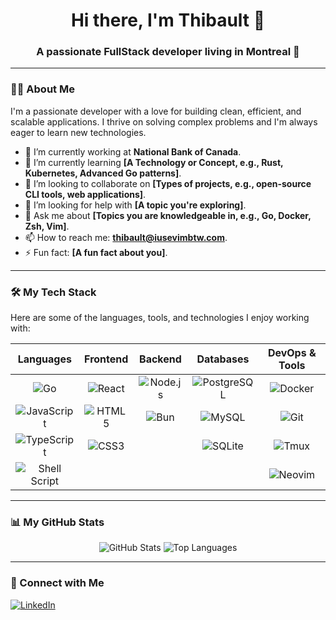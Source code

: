 <h1 align="center">Hi there, I'm Thibault 👋</h1>
<h3 align="center">A passionate FullStack developer living in Montreal 🍁</h3>

---

### 👨‍💻 About Me

I'm a passionate developer with a love for building clean, efficient, and scalable applications. I thrive on solving complex problems and I'm always eager to learn new technologies.

- 🔭 I’m currently working at **National Bank of Canada**.
- 🌱 I’m currently learning **[A Technology or Concept, e.g., Rust, Kubernetes, Advanced Go patterns]**.
- 👯 I’m looking to collaborate on **[Types of projects, e.g., open-source CLI tools, web applications]**.
- 🤔 I’m looking for help with **[A topic you're exploring]**.
- 💬 Ask me about **[Topics you are knowledgeable in, e.g., Go, Docker, Zsh, Vim]**.
- 📫 How to reach me: **thibault@iusevimbtw.com**.
- ⚡ Fun fact: **[A fun fact about you]**.

---

### 🛠️ My Tech Stack

Here are some of the languages, tools, and technologies I enjoy working with:

| Languages | Frontend | Backend | Databases | DevOps & Tools |
| :---: | :---: | :---: | :---: | :---: |
| ![Go](https://img.shields.io/badge/Go-00ADD8?style=for-the-badge&logo=go&logoColor=white) | ![React](https://img.shields.io/badge/React-20232A?style=for-the-badge&logo=react&logoColor=61DAFB) | ![Node.js](https://img.shields.io/badge/Node.js-339933?style=for-the-badge&logo=nodedotjs&logoColor=white) | ![PostgreSQL](https://img.shields.io/badge/PostgreSQL-316192?style=for-the-badge&logo=postgresql&logoColor=white) | ![Docker](https://img.shields.io/badge/Docker-2496ED?style=for-the-badge&logo=docker&logoColor=white) |
| ![JavaScript](https://img.shields.io/badge/JavaScript-F7DF1E?style=for-the-badge&logo=javascript&logoColor=black) | ![HTML5](https://img.shields.io/badge/HTML5-E34F26?style=for-the-badge&logo=html5&logoColor=white) | ![Bun](https://img.shields.io/badge/Bun-111111?style=for-the-badge&logo=bun&logoColor=white) | ![MySQL](https://img.shields.io/badge/MySQL-4479A1?style=for-the-badge&logo=mysql&logoColor=white) | ![Git](https://img.shields.io/badge/Git-F05032?style=for-the-badge&logo=git&logoColor=white) |
| ![TypeScript](https://img.shields.io/badge/TypeScript-3178C6?style=for-the-badge&logo=typescript&logoColor=white) | ![CSS3](https://img.shields.io/badge/CSS3-1572B6?style=for-the-badge&logo=css3&logoColor=white) | | ![SQLite](https://img.shields.io/badge/SQLite-003B57?style=for-the-badge&logo=sqlite&logoColor=white) | ![Tmux](https://img.shields.io/badge/tmux-1BB91F?style=for-the-badge&logo=tmux&logoColor=white) |
| ![Shell Script](https://img.shields.io/badge/Shell_Script-121011?style=for-the-badge&logo=gnu-bash&logoColor=white) | | | | ![Neovim](https://img.shields.io/badge/Neovim-57A143?style=for-the-badge&logo=neovim&logoColor=white) |

---

### 📊 My GitHub Stats

<p align="center">
  <img src="https://github-readme-stats.vercel.app/api?username=ThibaultJRD&show_icons=true&theme=catppuccin_mocha&rank_icon=github" alt="GitHub Stats" />
  <img src="https://github-readme-stats.vercel.app/api/top-langs/?username=ThibaultJRD&layout=compact&theme=catppuccin_mocha" alt="Top Languages" />
</p>

---

### 🔗 Connect with Me

<p align="left">
  <a href="https://linkedin.com/in/thibault-jaillard" target="_blank">
    <img src="https://img.shields.io/badge/LinkedIn-0077B5?style=for-the-badge&logo=linkedin&logoColor=white" alt="LinkedIn"/>
  </a>
</p>

